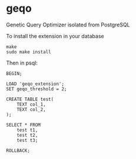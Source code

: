 # geqo
Genetic Query Optimizer isolated from PostgreSQL

To install the extension in your database

```
make
sudo make install
```

Then in psql:

```
BEGIN;

LOAD 'geqo_extension';
SET geqo_threshold = 2;

CREATE TABLE test(
    TEXT col_1,
    TEXT col_2,
);

SELECT * FROM 
    test t1,
    test t2,
    test t3;

ROLLBACK;
```
